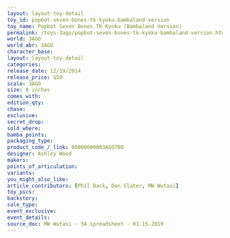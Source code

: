 ```yaml
---
layout: layout-toy-detail 
toy_id: popbot-seven-bones-tk-kyoku-bambaland-version
toy_name: Popbot Seven Bones TK Kyoku (Bambaland Version)
permalink: /toys-3ago/popbot-seven-bones-tk-kyoku-bambaland-version.html
world: 3AGO
world_abr: 3AGO
character_base: 
layout: layout-toy-detail
categories: 
release_date: 12/19/2014
release_price: $50 
scale: 3AGO
size: 8 inches
comes_with: 
edition_qty: 
chase: 
exclusive: 
secret_drop: 
sold_where: 
bamba_points: 
packaging_type: 
product_code_/_link: 00000000003AGO7BO
designer: Ashley Wood
makers: 
points_of_articulation: 
variants: 
you_might_also_like: 
article_contributors: [Phil Back, Don Slater, MW Wutasi]
toy_pics: 
backstory: 
sale_type: 
event_exclusive: 
event_details: 
source_doc: MW Wutasi - 3A spreadsheet - 01-15-2019
---
```

